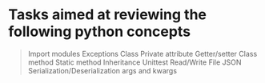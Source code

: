 # Tasks aimed at reviewing the following python concepts
> Import modules
> Exceptions
> Class
> Private attribute
> Getter/setter
> Class method
> Static method
> Inheritance
> Unittest
> Read/Write File
> JSON Serialization/Deserialization
> args and kwargs

